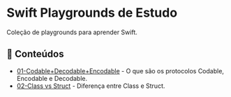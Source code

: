 # Swift Playgrounds de Estudo

Coleção de playgrounds para aprender Swift.

## 🧠 Conteúdos

- [01-Codable+Decodable+Encodable](./01-DecodableEncodable.playground) - O que são os protocolos Codable, Encodable e Decodable.
- [02-Class vs Struct](./02-ClassVsStruct.playground) - Diferença entre Class e Struct.
